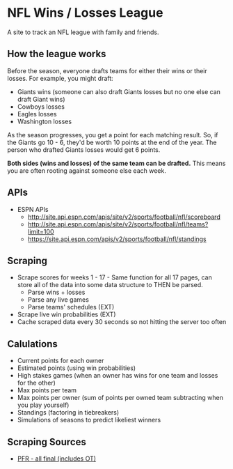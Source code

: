 # NFL Wins / Losses League

A site to track an NFL league with family and friends.

## How the league works

Before the season, everyone drafts teams for either their wins or their losses. For example, you might draft:

* Giants wins (someone can also draft Giants losses but no one else can draft Giant wins)
* Cowboys losses
* Eagles losses
* Washington losses

As the season progresses, you get a point for each matching result. So, if the Giants go 10 - 6, they'd be worth 10 points at the end of the year. The person who drafted Giants losses would get 6 points.

**Both sides (wins and losses) of the same team can be drafted.** This means you are often rooting against someone else each week.

## APIs

* ESPN APIs
  * http://site.api.espn.com/apis/site/v2/sports/football/nfl/scoreboard
  * http://site.api.espn.com/apis/site/v2/sports/football/nfl/teams?limit=100
  * https://site.api.espn.com/apis/v2/sports/football/nfl/standings

## Scraping

* Scrape scores for weeks 1 - 17 - Same function for all 17 pages, can store all of the data into some data structure to THEN be parsed.
  * Parse wins + losses
  * Parse any live games
  * Parse teams' schedules (EXT)
* Scrape live win probabilities (EXT)
* Cache scraped data every 30 seconds so not hitting the server too often

## Calulations

* Current points for each owner
* Estimated points (using win probabilities)
* High stakes games (when an owner has wins for one team and losses for the other)
* Max points per team
* Max points per owner (sum of points per owned team subtracting when you play yourself)
* Standings (factoring in tiebreakers)
* Simulations of seasons to predict likeliest winners

## Scraping Sources

* [PFR - all final (includes OT)](https://web.archive.org/web/20181022170146/https://www.pro-football-reference.com/boxscores/)
 